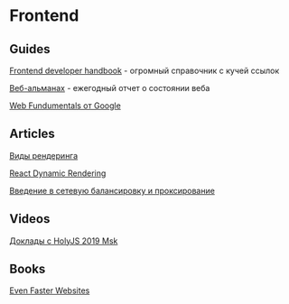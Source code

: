 # Frontend

## Guides

[Frontend developer handbook](https://frontendmasters.com/books/front-end-handbook/2019/) - огромный справочник с кучей ссылок

[Веб-альманах](https://almanac.httparchive.org/en/2019/) - ежегодный отчет о состоянии веба

[Web Fundumentals от Google](https://developers.google.com/web/fundamentals) 

## Articles

[Виды рендеринга](https://tproger.ru/translations/rendering-on-the-web/)

[React Dynamic Rendering](https://midu.dev/holyjs-links) 

[Введение в сетевую балансировку и проксирование](https://habr.com/ru/company/mailru/blog/347026/) 

## Videos

[Доклады с HolyJS 2019 Msk](https://www.youtube.com/playlist?list=PL8sJahqnzh8KXjvw3i0bY-fCn1abQMbv8)

## Books

[Even Faster Websites](https://www.inspirit.net.in/books/html,%20css%20and%20javascript/Even%20Faster%20Websites.pdf)

